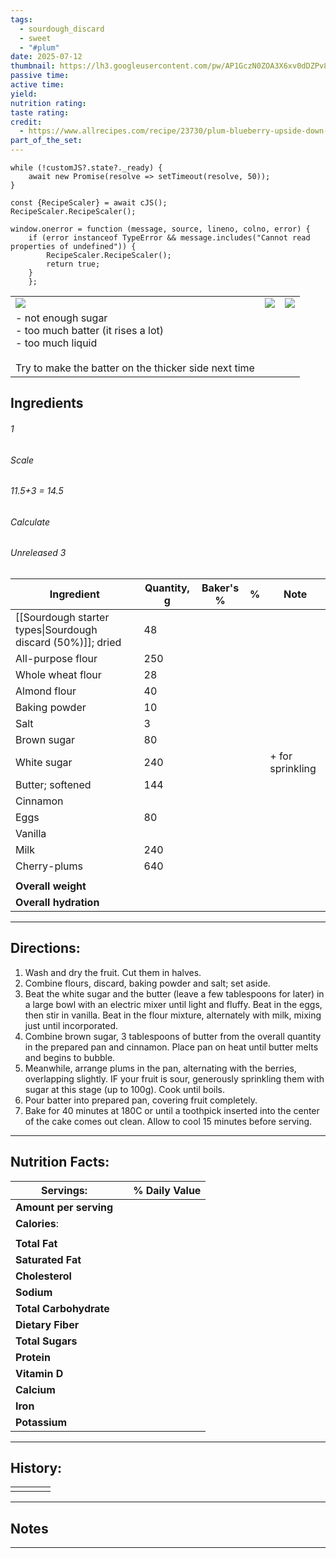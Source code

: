 ```yaml
---
tags:
  - sourdough_discard
  - sweet
  - "#plum"
date: 2025-07-12
thumbnail: https://lh3.googleusercontent.com/pw/AP1GczN0ZOA3X6xv0dDZPv8lv_uyEw7bIFNw7Id0Xhop5n4A39JEyzmqR5Bkf7u2NjROTb3lOZPRw8v05MjB7n_BqIL20dezo4GzlCCHtBBoRi4-NblJCEpF0sRAz2uDMDJpdB3y8Ao0VMXdA6Qotx7Lor8f=w1280-h960-s-no-gm?authuser=0
passive time: 
active time: 
yield: 
nutrition rating: 
taste rating: 
credit:
  - https://www.allrecipes.com/recipe/23730/plum-blueberry-upside-down-cake/
part_of_the_set:
---
```

```dataviewjs
while (!customJS?.state?._ready) { 
	await new Promise(resolve => setTimeout(resolve, 50)); 
} 

const {RecipeScaler} = await cJS();
RecipeScaler.RecipeScaler();

window.onerror = function (message, source, lineno, colno, error) {
	if (error instanceof TypeError && message.includes("Cannot read properties of undefined")) {
		RecipeScaler.RecipeScaler();
		return true;
	}
    };
```

|                                                                                                                                                                                                                                      |                                                                                                                                                                                                                                      |                                                                                                                                                                                                                                      |
| ------------------------------------------------------------------------------------------------------------------------------------------------------------------------------------------------------------------------------------ | ------------------------------------------------------------------------------------------------------------------------------------------------------------------------------------------------------------------------------------ | ------------------------------------------------------------------------------------------------------------------------------------------------------------------------------------------------------------------------------------ |
| ![](https://lh3.googleusercontent.com/pw/AP1GczOGd2H15UBtPmj7XUT1dcfeq_wEQTCDI0Zd6Iwr0ALIpOTo3xmP_l8CV8DTjN6Xy7PXGUtqrokmU2G3StHB7gIkFPsF3oSU2OhDlFHK5BEWin0uW0GiXP65F-To0Hjgg6aD0SaWTrxGJXPtcj5GRJXU=w1280-h960-s-no-gm?authuser=0) | ![](https://lh3.googleusercontent.com/pw/AP1GczMGheWV8rLamCZdiiVHap5hIJmSB6-0GN2ciTSXiH5pVeH2kEXWAki7YXk___6npZV9wMAHeNIJjncQix4IxHu_08sFvjauUNIaQYtja8IlekDc7eWKkG5N1TG6MPjCNFufaoD4gchrBvt1jZzJ1-0r=w1280-h960-s-no-gm?authuser=0) | ![](https://lh3.googleusercontent.com/pw/AP1GczN0ZOA3X6xv0dDZPv8lv_uyEw7bIFNw7Id0Xhop5n4A39JEyzmqR5Bkf7u2NjROTb3lOZPRw8v05MjB7n_BqIL20dezo4GzlCCHtBBoRi4-NblJCEpF0sRAz2uDMDJpdB3y8Ao0VMXdA6Qotx7Lor8f=w1280-h960-s-no-gm?authuser=0) |
| - not enough sugar<br>- too much batter (it rises a lot)<br>- too much liquid<br><br>Try to make the batter on the thicker side next time                                                                                            |                                                                                                                                                                                                                                      |                                                                                                                                                                                                                                      |

## Ingredients

###### 1
###### Scale
###### 11.5+3 = 14.5
###### Calculate
###### Unreleased 3

| Ingredient                                                  | Quantity, g | Baker's % | %   | Note             |
| ----------------------------------------------------------- | ----------- | --------- | --- | ---------------- |
| [[Sourdough starter types\|Sourdough discard (50%)]]; dried | 48          |           |     |                  |
| All-purpose flour                                           | 250         |           |     |                  |
| Whole wheat flour                                           | 28          |           |     |                  |
| Almond flour                                                | 40          |           |     |                  |
| Baking powder                                               | 10          |           |     |                  |
| Salt                                                        | 3           |           |     |                  |
| Brown sugar                                                 | 80          |           |     |                  |
| White sugar                                                 | 240         |           |     | + for sprinkling |
| Butter; softened                                            | 144         |           |     |                  |
| Cinnamon                                                    |             |           |     |                  |
| Eggs                                                        | 80          |           |     |                  |
| Vanilla                                                     |             |           |     |                  |
| Milk                                                        | 240         |           |     |                  |
| Cherry-plums                                                | 640         |           |     |                  |
|                                                             |             |           |     |                  |
| **Overall weight**                                          |             |           |     |                  |
| **Overall hydration**                                       |             |           |     |                  |





---
## Directions:


1. Wash and dry the fruit. Cut them in halves.
2. Combine flours, discard, baking powder and salt; set aside.
3. Beat the white sugar and the butter (leave a few tablespoons for later) in a large bowl with an electric mixer until light and fluffy. Beat in the eggs, then stir in vanilla. Beat in the flour mixture, alternately with milk, mixing just until incorporated.
4. Combine brown sugar, 3 tablespoons of butter from the overall quantity in the prepared pan and cinnamon. Place pan on heat until butter melts and begins to bubble.
5. Meanwhile, arrange plums in the pan, alternating with the berries, overlapping slightly. IF your fruit is sour, generously sprinkling them with sugar at this stage (up to 100g). Cook until boils.
6. Pour batter into prepared pan, covering fruit completely.
7. Bake for 40 minutes at 180C or until a toothpick inserted into the center of the cake comes out clean. Allow to cool 15 minutes before serving.


---
## Nutrition Facts:

| **Servings:**          |       | % Daily Value |
| ---------------------- | ----- | ------------- |
| **Amount per serving** |       |               |
| **Calories**:          |       |               |
|                        |       |               |
| **Total Fat**          |       |               |
| **Saturated Fat**      |       |               |
| **Cholesterol**        |       |               |
| **Sodium**             |       |               |
| **Total Carbohydrate** |       |               |
| **Dietary Fiber**      |       |               |
| **Total Sugars**       |       |               |
| **Protein**            |       |               |
| **Vitamin D**          |       |               |
| **Calcium**            |       |               |
| **Iron**               |       |               |
| **Potassium**          |       |               |

---
## History:

|     |                   |                   |                   |
| --- | ----------------- | ----------------- | ----------------- |
|     |                   |                   |                   |


---
## Notes


>

---




